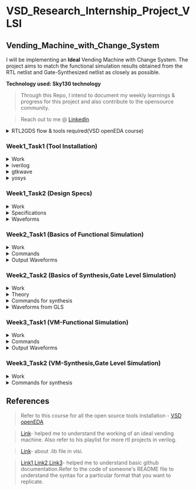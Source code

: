 # **VSD_Research_Internship_Project_VLSI**
## Vending_Machine_with_Change_System
I will be implementing an **Ideal** Vending Machine with Change System. The project aims to match the functional simulation results obtained from the RTL netlist and Gate-Synthesized netlist as closely as possible.

**Technology used: Sky130 technology**

>Through this Repo, I intend to document my weekly learnings & progress for this project and also contribute to the opensource community.

>Reach out to me @ [LinkedIn](https://www.linkedin.com/in/varung-1x/)

<details>
 <summary> RTL2GDS flow & tools required(VSD openEDA course) </summary> 
	
>Complete flow toolchain - **Qflow**

>Static Timing Analysis mandatory at every stage,tool - **Opentimer**
- RTL netlist
>Logic Synthesis tool - **Yosys open synthesis suite**
- Through Logic synthesis you get Logical netlist(gates&flipflops)
>IC design flow tool(FP,placement,CTS) - **Graywolf**
- Floorplanning
- Placement of logical cells
>Layout viewer at any stage to correct DRC,tool - **MAGIC**
- Clock Tree Synthesis(to get the specified skew)
>Routing toll - **Qrouter**
- Routing
- Signoff - gds out to fabrication
>Pre/Post layout Simulation,tool - **ngSPICE**

>Schematic editor,tool - **eSim**

</details>	

###  Week1_Task1 (Tool Installation)

<details>
 <summary> Work </summary>
To install all the necessary tools required for this project.Refer to the course(VSD openEDA) to install Virtual box with Ubuntu 20.04+,allocate 6-8GB RAM,4CPU and 40GB Disk Space.Install the following tools:
	
- iverilog

- gtkwave

- yosys
</details>	

<details>
 <summary> iverilog </summary>
 
```bash
sudo apt-get install iverilog
```

![image](https://github.com/VarunGaneshan/VSD_Intern_VM/assets/94780009/95de84c2-8752-4888-8a0c-f38f6ef44585)

After launch 

![image](https://github.com/VarunGaneshan/VSD_Intern_VM/assets/94780009/0238a323-29d9-469f-877a-f63a053e7020)

</details>	

<details>
 <summary> gtkwave </summary>

```bash
(paste each line seperately)
sudo apt update
sudo apt install gtkwave
```

![image](https://github.com/VarunGaneshan/VSD_Intern_VM/assets/94780009/2958abbd-740b-4721-aac3-2af69e0fcff9)

After launch

![image](https://github.com/VarunGaneshan/VSD_Intern_VM/assets/94780009/638882c0-5119-481d-860d-679a62039621)

</details>	

<details>
 <summary> yosys </summary>
	
 ```bash
(paste each line seperately)
sudo apt-get install git
git clone https://github.com/YosysHQ/yosys.git
cd yosys
sudo apt install make
sudo apt-get install build-essential clang bison flex \libreadline-dev gawk tcl-dev libffi-dev git \
graphviz xdot pkg-config python3 libboost-system-dev \ libboost-python-dev libboost-filesystem-dev zlib1g-dev
make config-gcc
make 
sudo make install
```
![image](https://github.com/VarunGaneshan/VSD_Intern_VM/assets/94780009/6f41ef80-39c0-4206-8017-04f8629178dd)
![image](https://github.com/VarunGaneshan/VSD_Intern_VM/assets/94780009/4a9a5ea5-17f9-4841-8244-ac77fe5d1d47)

After launch

![image](https://github.com/VarunGaneshan/VSD_Intern_VM/assets/94780009/9f4b4e66-3c42-43ef-9c7b-61bb31642816)

</details>	

###  Week1_Task2 (Design Specs)

<details>
 <summary> Work </summary>
Understand the Working and Identify the following for the Vending Machine:
 
- Input ports

- Output ports

- Input waveforms

- Output waveforms

</details>	

<details>
 <summary> Specifications </summary> 
<p><b>Block Diagram:</b></p>
	
![image](https://github.com/VarunGaneshan/VSD_Intern_VM/assets/94780009/197aa813-3166-49ce-9ffc-fd0bef84b701)

| S.No   | Name of the Port  | Direction  | Size | Description |
|------------|------------|------------|--------|-----|
| 1. | Product     | Output     |1| Successful Transaction or Not|
| 2.     | Change    | Output     | 2 | Excess Amount that is to be Returned |
|      |     |      |  | Rs.5(01) and Rs.10(10)|
| 3.     | Coins     | Input     | 2 | Amount Inserted |
|      |     |      |  |Rs.0(00) , Rs.5(01) and Rs.10(10)|
| 4.     | Clk   | Input      | 1 |  Clock Signal-Synchronize|
| 5.     | Rst    | Input     | 1 | Reset Signal|
| 6.     | Current_State    | Intermediate     | 2 | Store the Current State|
| 7.     | Next_State    | Intermediate     | 2 | Store the Next State|

<p><b>Assumptions:</b></p>

- Only one type product is present in the machine.
- Each Product costs Rs.15.
- Only Currency denominations are Rs.5 and Rs.10.

<p><b>State Diagram:</b></p>

![image](https://github.com/VarunGaneshan/VSD_Intern_VM/assets/94780009/ce7754d3-e378-4a7d-8e55-8406f6ad9e39)

- Each state signifies the current amount which is inside the machine.
- Next state is copied to current state for every cycle.
- Ideal Vending machine here means,as shown in S1 to S0 (0/0,c=5) transaction,the machine should return the change when the user does not add the cost amount after waiting for a certain time(here the end of simulation).

</details>	

<details>
 <summary> Waveforms </summary>

>rst off at #6,changes starts to reflect from #10(1st posedge of clk after rst=0).

<p><b>Coin insertion-5,5,5:</b></p>
	
![image](https://github.com/VarunGaneshan/VSD_Intern_VM/assets/94780009/ae156ab6-a678-4299-9d2a-db0cde92c84c)

>Product returned at #35.

<p><b>Coin insertion-5,10:</b></p>
	
![image](https://github.com/VarunGaneshan/VSD_Intern_VM/assets/94780009/df62856e-9dfe-47c9-92f1-eef945cb9fd9)

>Product returned at #25.

<p><b>Coin insertion-10,10:</b></p>
	
![image](https://github.com/VarunGaneshan/VSD_Intern_VM/assets/94780009/b35dc89b-430d-41f3-9ce9-ee8f8f7983a5)

>Product returned at #25 with change of 5 rs.

<p><b>Coin insertion-10,0:</b></p>
	
![image](https://github.com/VarunGaneshan/VSD_Intern_VM/assets/94780009/cb7ba44c-3452-4e15-8dd3-c392121d503f)


>Change of 5 rs returned at #25

</details>	

###  Week2_Task1 (Basics of Functional Simulation)

<details>
 <summary> Work </summary>
Familiarize using the tools for functional simulation:

- Clone the github repo sky130RTLDesignAndSynthesisWorkshop which has standard verilog source files and its testbench.
  
- Load a design into the iverilog simulator

- Execute the a.out file

-  Run the vcd file created in gtkwave simulator


</details>	

<details>
 <summary> Commands </summary>

```bash
git clone https://github.com/kunalg123/sky130RTLDesignAndSynthesisWorkshop.git
cd sky130RTLDesignAndSynthesisWorkshop/
```

![image](https://github.com/VarunGaneshan/VSD_Intern_VM/assets/94780009/a2ccbd89-a975-4c4e-96d0-78a03d4d9a63)

```bash
cd verilog_files/
ls
```

![image](https://github.com/VarunGaneshan/VSD_Intern_VM/assets/94780009/ba601226-f129-4379-9a38-b3c41c50fcd7)

```bash
iverilog good_mux.v tb_good_mux.v
```

![image](https://github.com/VarunGaneshan/VSD_Intern_VM/assets/94780009/42053a23-f2b9-4a5e-a545-cb4f6b05a9b8)

```bash
ls
./a.out
gtkwave tb_good_mux.vcd
```

![image](https://github.com/VarunGaneshan/VSD_Intern_VM/assets/94780009/a6b20985-6253-4380-b6f3-dff7aa5b3b68)

</details>	

<details>
 <summary> Output Waveforms </summary>
	
<p><b>Mux Truth table:</b></p>

| Select Signal(sel) | Inputs(i1 i0) | Outputs(y) |
|------------|------------|------------|
| 0     | 0 0    | 0    |
| 0     | 0 1   | 1     | 
| 1     | 1 0      | 1     | 
| 1     | 1 1   | 1      |

>When sel=0,y=i0 

![image](https://github.com/VarunGaneshan/VSD_Intern_VM/assets/94780009/c06300ae-33f8-4424-a199-aacbde8b3303)

>When sel=1,y=i1

![image](https://github.com/VarunGaneshan/VSD_Intern_VM/assets/94780009/8f560e1f-328f-4aa8-b2c7-1a8d4e664658)

</details>	


###  Week2_Task2 (Basics of Synthesis,Gate Level Simulation)

<details>
 <summary> Work </summary>
Familiarize with the commands for Synthesis.Yosys is the Synthesizer used here to convert RTL(good_mux) to its gate netlist(F2).
	
![image](https://github.com/VarunGaneshan/VSD_Intern_VM/assets/94780009/10c2327e-bdd1-4ced-97c5-6e8fd9f2566e)

</details>	

<details>
 <summary> Theory </summary>
<p><b>Yosys setup:</b></p>
	
![image](https://github.com/VarunGaneshan/VSD_Intern_VM/assets/94780009/3a8ef4cc-a83c-4364-84da-97b6aa9857ca)

- .lib file is an ASCII representation of timing and power parameter associated with cells inside the standard cell library of a particular technology node.

- netlist file is the representation of the design in form of the standard cells in .lib.

<p><b>Verify the Synthesis:</b></p>

![image](https://github.com/VarunGaneshan/VSD_Intern_VM/assets/94780009/06322798-9582-423b-b3f6-e9dde7541b6e)

- The stimulus generated must match the output from the rtl simulation.

- Primary Input/Output remains the same in both RTL code & Netlist,So the same testbench can be used for verification.
</details>	

<details>
 <summary> Commands for synthesis </summary>

```bash
yosys
```
![image](https://github.com/VarunGaneshan/VSD_Intern_VM/assets/94780009/ded33780-1437-46d6-a160-78b8d26ca1c2)

```bash
read_liberty -lib ../lib/sky130_fd_sc_hd__tt_025C_1v80.lib #read .lib,relative path wrt verilog_files
read_verilog good_mux.v #read design
synth -top good_mux #synthesize the module
```
![image](https://github.com/VarunGaneshan/VSD_Intern_VM/assets/94780009/d869b022-4f20-4630-8a5b-8758cd0f67e4)

![image](https://github.com/VarunGaneshan/VSD_Intern_VM/assets/94780009/3eec8b0c-1b6b-496b-9902-5c223317308c)

![image](https://github.com/VarunGaneshan/VSD_Intern_VM/assets/94780009/9df95984-17f9-4125-af2a-3b919d9c68e5)
```bash
gvim good_mux.v
```
![image](https://github.com/VarunGaneshan/VSD_Intern_VM/assets/94780009/90a5dbfc-a5c7-456c-82b0-9bba1ee7f833)

```bash
abc -liberty ../lib/sky130_fd_sc_hd__tt_025C_1v80.lib  #generate netlist
```
![image](https://github.com/VarunGaneshan/VSD_Intern_VM/assets/94780009/f488996a-2674-4d68-a924-4c65f6ce9a44)

```bash
show 
```
![image](https://github.com/VarunGaneshan/VSD_Intern_VM/assets/94780009/31703d43-e3c3-4e2e-ad75-69353a3e1250)

![image](https://github.com/VarunGaneshan/VSD_Intern_VM/assets/94780009/7ae50537-27cb-4dcc-a920-81ad4fc7f642)
```bash
write_verilog good_mux_netlist.v #write netlist
```
![image](https://github.com/VarunGaneshan/VSD_Intern_VM/assets/94780009/89045b7c-5c0c-4953-894d-c4f74879b343)
```bash
vim good_mux_netlist.v 
```
![image](https://github.com/VarunGaneshan/VSD_Intern_VM/assets/94780009/74436368-b327-444a-9e8c-6c3290535876)
```bash
write_verilog -noattr good_mux_netlist.v
```
![image](https://github.com/VarunGaneshan/VSD_Intern_VM/assets/94780009/cb1535c3-680b-40e3-b22a-d8f804b29445)
```bash
!gvim good_mux_netlist.v
```
![image](https://github.com/VarunGaneshan/VSD_Intern_VM/assets/94780009/2c046c13-b81e-4deb-bf27-7ce193c304ec)

</details>	

<details>
 <summary> Waveforms from GLS </summary>
<p><b>Pre-Synthesis Simulation:</b></p>
	
```bash
iverilog good_mux.v tb_good_mux.v
./a.out
gtkwave tb_good_mux.vcd
```
![image](https://github.com/VarunGaneshan/VSD_Intern_VM/assets/94780009/d2d0cf03-e998-4a61-a9bd-fde71074b171)

![image](https://github.com/VarunGaneshan/VSD_Intern_VM/assets/94780009/ddff77d8-bfec-4168-ad82-6530e9c1b87d)


<p><b>Post-Synthesis Simulation:</b></p>
	
```bash
iverilog good_mux_netlist.v tb_good_mux.v ../my_lib/verilog_model/sky130_fd_sc_hd.v ../my_lib/verilog_model/primitives.v
./a.out
gtkwave tb_good_mux.vcd
```
![image](https://github.com/VarunGaneshan/VSD_Intern_VM/assets/94780009/74e933e4-798a-4753-8c78-141014b79a91)

![image](https://github.com/VarunGaneshan/VSD_Intern_VM/assets/94780009/fa28a05e-8a05-4159-8b16-2cb5a9c07760)

<p><b>We can observe that the results from both functional simulation and gate level simulation match.</b></p>

</details>	

###  Week3_Task1 (VM-Functional Simulation)

<details>
 <summary> Work </summary>
Functional simulation of my vending machine's verilog netlist and testbench in iverilog and gtk wave.
  
- Load the design into the iverilog simulator

- Execute the a.out file

-  Run the vcd file created in gtkwave simulator

</details>	

<details>
 <summary> Commands </summary>
			    
```bash
mkdir VM
cd VM
mkdir verilog_codes
cd verilog_codes/
gvim vending_machine.v
gvim vending_machine_tb.v
ls
iverilog vending_machine.v vending_machine_tb.v
ls
```
![image](https://github.com/VarunGaneshan/VSD_Intern_VM/assets/94780009/3507aa35-1e29-4ac1-8748-edba7782d2fa)

```bash
./a.out
gtkwave vending_machine_tb.vcd
```

![image](https://github.com/VarunGaneshan/VSD_Intern_VM/assets/94780009/e70e2faf-368e-443b-941b-b1357be29af0)

</details>	

<details>
 <summary> Output Waveforms </summary>

>To change the inputs,change the time specifications for input signal in tb.

<p><b>Coin insertion-5,5,5:</b></p>

```verilog
#6 rst = 0;
in = 1;
#11 in = 1;
#16 in = 1;
#25 $finish;
```
![image](https://github.com/VarunGaneshan/VSD_Intern_VM/assets/94780009/42530122-6d4e-47cd-8e6d-0082a48e9003)

<p><b>Coin insertion-5,10:</b></p>

```verilog
#6 rst = 0;
in = 1;
#11 in = 2;
#25 $finish;
```

![image](https://github.com/VarunGaneshan/VSD_Intern_VM/assets/94780009/4ccc4b39-403d-42cc-87da-1c3f1ef69eff)

<p><b>Coin insertion-10,10:</b></p>

```verilog
#6 rst = 0;
in = 2;
#11 in = 2;
#25 $finish;
```

![image](https://github.com/VarunGaneshan/VSD_Intern_VM/assets/94780009/125fb727-0797-4260-b8af-5878fe77005a)

<p><b>Coin insertion-10,0:</b></p>

```verilog
#6 rst = 0;
in = 2;
#11 in = 0;
#25 $finish;
```
	
![image](https://github.com/VarunGaneshan/VSD_Intern_VM/assets/94780009/48b5261e-3c51-48d6-8e19-9654e4f5073b)

</details>

###  Week3_Task2 (VM-Synthesis,Gate Level Simulation)

<details>
 <summary> Work </summary>
Perform synthesis and GLS of my vending machine and verify if the outputs match.
</details>

<details>
 <summary> Commands for synthesis </summary>

```bash
yosys
```
![image](https://github.com/VarunGaneshan/VSD_Intern_VM/assets/94780009/c9124eb3-70c5-440a-8f41-44b8ca6c71f5)


```bash
read_liberty -lib /home/varun/sky130RTLDesignAndSynthesisWorkshop/lib/sky130_fd_sc_hd__tt_025C_1v80.lib
read_verilog vending_machine.v
synth -top vending_machine
```
![image](https://github.com/VarunGaneshan/VSD_Intern_VM/assets/94780009/582c4fcb-d0a4-48ba-b20d-438e0a62daff)

![image](https://github.com/VarunGaneshan/VSD_Intern_VM/assets/94780009/7669e077-8440-4d0d-8c2b-a829d1b4a556)

```bash
abc -liberty /home/varun/sky130RTLDesignAndSynthesisWorkshop/lib/sky130_fd_sc_hd__tt_025C_1v80.lib
```
![image](https://github.com/VarunGaneshan/VSD_Intern_VM/assets/94780009/681c701d-23ef-4dfc-8068-b45fd32b723a)

```bash
show 
```
![image](https://github.com/VarunGaneshan/VSD_Intern_VM/assets/94780009/08195bd5-d144-41e2-a41a-6b7976245aeb)

![image](https://github.com/VarunGaneshan/VSD_Intern_VM/assets/94780009/d6def8b6-5fb6-40cb-8a3c-c993de79ea25)

```bash
write_verilog vending_machine_netlist.v
```
![image](https://github.com/VarunGaneshan/VSD_Intern_VM/assets/94780009/69aa09c5-c4ef-484c-b9ed-b34348669e34)

```bash
!gvim vending_machine_netlist.v 
```
![image](https://github.com/VarunGaneshan/VSD_Intern_VM/assets/94780009/58b86fdb-d45f-4a9d-b746-087414f59c3b)

```bash
write_verilog -noattr vending_machine_netlist.v
```
![image](https://github.com/VarunGaneshan/VSD_Intern_VM/assets/94780009/cb1535c3-680b-40e3-b22a-d8f804b29445)
```bash
!gvim vending_machine_netlist.v 
```
![image](https://github.com/VarunGaneshan/VSD_Intern_VM/assets/94780009/cdd19f8b-3250-4e2d-9323-c84a6c0b37b3)

</details>	



##  References 

> Refer to this course for all the open source tools installation - [VSD openEDA](https://www.udemy.com/course/vsd-a-complete-guide-to-install-open-source-eda-tools/learn/lecture/6719216#overview)

>[Link](https://www.youtube.com/watch?v=tJc0blBDRzo)- helped me to understand the working of an ideal vending machine. Also refer to his playlist for more rtl projects in verilog.

>[Link](https://teamvlsi.com/2020/05/lib-and-lef-file-in-asic-design.html)- about .lib file in vlsi.

>[Link1](https://docs.github.com/en/get-started/writing-on-github/getting-started-with-writing-and-formatting-on-github/basic-writing-and-formatting-syntax),[Link2](https://www.youtube.com/watch?v=Nj87GEXxhjc),[Link3](https://gist.github.com/citrusui/07978f14b11adada364ff901e27c7f61)- helped me to understand basic github documentation.Refer to the code of someone's README file to understand the syntax for a particular format that you want to replicate.

